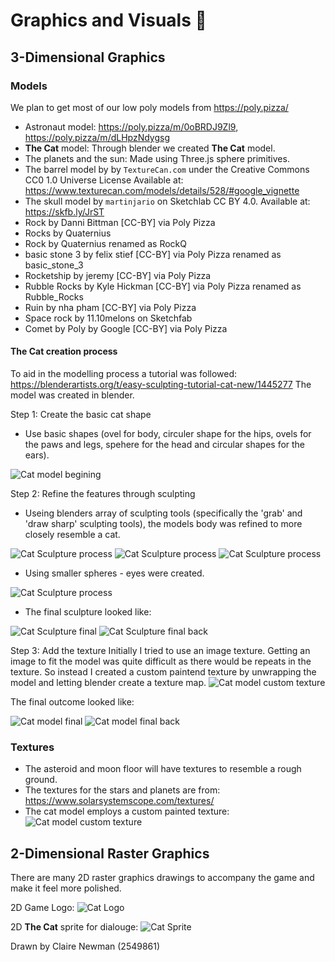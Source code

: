 # Graphics and Visuals  :art:


## 3-Dimensional Graphics


### Models
We plan to get most of our low poly models from https://poly.pizza/
- Astronaut model: https://poly.pizza/m/0oBRDJ9Zl9, https://poly.pizza/m/dLHpzNdygsg
- **The Cat** model: Through blender we created **The Cat** model.
- The planets and the sun: Made using Three.js sphere primitives. 
- The barrel model by by `TextureCan.com` under the Creative Commons CC0 1.0 Universe License Available at: https://www.texturecan.com/models/details/528/#google_vignette
- The skull model by `martinjario` on Sketchlab CC BY 4.0. Available at: https://skfb.ly/JrST
- Rock by Danni Bittman [CC-BY] via Poly Pizza
- Rocks by Quaternius
- Rock by Quaternius renamed as RockQ
- basic stone 3 by felix stief [CC-BY] via Poly Pizza renamed as basic_stone_3
- Rocketship by jeremy [CC-BY] via Poly Pizza
- Rubble Rocks by Kyle Hickman [CC-BY] via Poly Pizza renamed as Rubble_Rocks
- Ruin by nha pham [CC-BY] via Poly Pizza
- Space rock by 11.10melons on Sketchfab
- Comet by Poly by Google [CC-BY] via Poly Pizza



#### **The Cat** creation process

To aid in the modelling process a tutorial was followed: https://blenderartists.org/t/easy-sculpting-tutorial-cat-new/1445277
The model was created in blender.

Step 1: Create the basic cat shape
- Use basic shapes (ovel for body, circuler shape for the hips, ovels for the paws and legs, spehere for the head and circular shapes for the ears).

![Cat model begining](media/TheCatBasicShape.jpg)
  
Step 2: Refine the features through sculpting
- Useing blenders array of sculpting tools (specifically the 'grab' and 'draw sharp' sculpting tools), the models body was refined to more closely resemble a cat.

![Cat Sculpture process](media/TheCatSculpted1.jpg)
![Cat Sculpture process](media/TheCatSculpted2.jpg)
![Cat Sculpture process](media/TheCatSculpted3.jpg)

- Using smaller spheres - eyes were created.

![Cat Sculpture process](media/TheCatSculpted4.jpg)

- The final sculpture looked like:
  
![Cat Sculpture final](media/TheCatSculpture.png)
![Cat Sculpture final back](media/TheCatSculptureBack.png)

Step 3: Add the texture
Initially I tried to use an image texture. Getting an image to fit the model was quite difficult as there would be repeats in the texture. 
So instead I created a custom paintend texture by unwrapping the model and letting blender create a texture map.
![Cat model custom texture](media/TheCatTextureMap.png)

The final outcome looked like:

![Cat model final](media/TheCatModel.png)
![Cat model final back](media/TheCatModelBack.png)


  
### Textures
- The asteroid and moon floor will have textures to resemble a rough ground.
- The textures for the stars and planets are from: https://www.solarsystemscope.com/textures/ 
- The cat model employs a custom painted texture:
![Cat model custom texture](media/TheCatTextureMap.png)

## 2-Dimensional Raster Graphics
There are many 2D raster graphics drawings to accompany the game and make it feel more polished.

2D Game Logo:
![Cat Logo](media/SpacePawsOdyssey.png)

2D **The Cat** sprite for dialouge:
![Cat Sprite](media/SpaceCat.png)

Drawn by Claire Newman (2549861)


